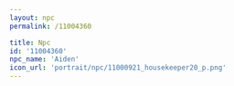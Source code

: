 ```yaml
---
layout: npc
permalink: /11004360

title: Npc
id: '11004360'
npc_name: 'Aiden'
icon_url: 'portrait/npc/11000921_housekeeper20_p.png'
---
```

